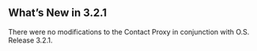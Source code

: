 ## What’s New in 3.2.1

There were no modifications to the Contact Proxy in conjunction with O.S. Release 3.2.1.
